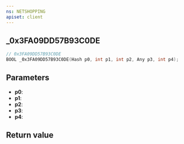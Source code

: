 ```yaml
---
ns: NETSHOPPING
apiset: client
---
```

## _0x3FA09DD57B93C0DE

```c
// 0x3FA09DD57B93C0DE
BOOL _0x3FA09DD57B93C0DE(Hash p0, int p1, int p2, Any p3, int p4);
```


## Parameters
* **p0**:
* **p1**:
* **p2**:
* **p3**:
* **p4**:

## Return value